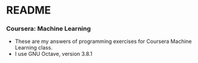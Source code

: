 # README #

### Coursera: Machine Learning ###

* These are my answers of programming exercises for Coursera Machine Learning class.
* I use GNU Octave, version 3.8.1
 